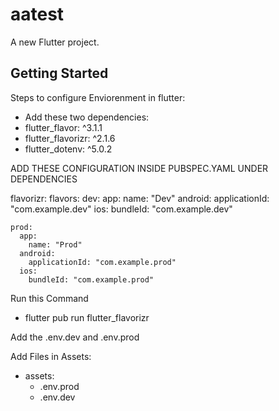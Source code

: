 # aatest

A new Flutter project.

## Getting Started

Steps to configure Enviorenment in flutter:
- Add these two dependencies:   
- flutter_flavor: ^3.1.1
- flutter_flavorizr: ^2.1.6
- flutter_dotenv: ^5.0.2

ADD THESE CONFIGURATION INSIDE PUBSPEC.YAML UNDER DEPENDENCIES

flavorizr:
  flavors:
    dev:
      app:
        name: "Dev"
      android:
        applicationId: "com.example.dev"
      ios:
        bundleId: "com.example.dev"

    prod:
      app:
        name: "Prod"
      android:
        applicationId: "com.example.prod"
      ios:
        bundleId: "com.example.prod"


Run this Command 
- flutter pub run flutter_flavorizr

Add the .env.dev and .env.prod

Add Files in Assets:
-  assets:
    - .env.prod
    - .env.dev